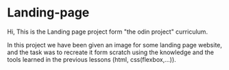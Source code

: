 # Landing-page
Hi, 
This is the Landing page project form "the odin project" curriculum.

In this project we have been given an image for some landing page website, and the task was to recreate it form scratch using the knowledge and the tools learned in the previous lessons (html, css(flexbox,...)).
